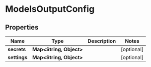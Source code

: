 

# ModelsOutputConfig


## Properties

| Name | Type | Description | Notes |
|------------ | ------------- | ------------- | -------------|
|**secrets** | **Map&lt;String, Object&gt;** |  |  [optional] |
|**settings** | **Map&lt;String, Object&gt;** |  |  [optional] |



